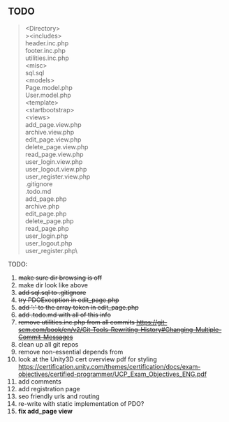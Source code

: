 ## TODO ##

>\<Directory\>\
	>\<includes\>\
		header.inc.php\
		footer.inc.php\
		utilities.inc.php\
	\<misc\>\
		sql.sql\
	\<models\>\
		Page.model.php\
		User.model.php\
	\<template\>\
		\<startbootstrap\>\
	\<views\>\
		add_page.view.php\
		archive.view.php\
		edit_page.view.php\
		delete_page.view.php\
		read_page.view.php\
		user_login.view.php\
		user_logout.view.php\
		user_register.view.php\
	.gitignore\
	.todo.md\
	add_page.php\
	archive.php\
	edit_page.php\
	delete_page.php\
	read_page.php\
	user_login.php\
	user_logout.php\
	user_register.php\

TODO: 

1. <del>make sure dir browsing is off</del>
2. make dir look like above
3. <del>add sql.sql to .gitignore</del>
4. <del>try PDOException in edit_page.php</del>
5. <del>add ':' to the array token in edit_page.php</del>
6. <del>add .todo.md with all of this info</del>
7. <del>remove utilities.inc.php from all commits
	<https://git-scm.com/book/en/v2/Git-Tools-Rewriting-History#Changing-Multiple-Commit-Messages></del>
8. clean up all git repos
9. remove non-essential depends from <startbootstrap>
10. look at the Unity3D cert overview pdf for styling 
	<https://certification.unity.com/themes/certification/docs/exam-objectives/certified-programmer/UCP_Exam_Objectives_ENG.pdf>
11. add comments
12. add registration page
13. seo friendly urls and routing
14. re-write with static implementation of PDO?
15. __fix add_page view__
